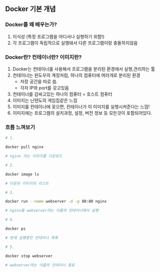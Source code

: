 ## Docker 기본 개념  

### Docker를 왜 배우는가?
1. 이식성 (특정 프로그램을 어디서나 실행하기 위함!)  
2. 각 프로그램이 독립적으로 실행돼서 다른 프로그램이랑 충돌하지않음  
     
 
### Docker란? 컨테이너란? 이미지란?
1. Docker는 컨테이너를 사용해서 프로그램을 분리된 환경에서 실행,관리하는 툴  
2. 컨테이너는 윈도우의 계정처럼, 하나의 컴퓨터에 여러개로 분리된 환경  
   * 저장 공간을 따로 씀.
   * 각자 IP와 port를 갖고있음
3. 컨테이너를 감싸고있는 하나의 컴퓨터 = 호스트 컴퓨터
4. 이미지는 닌텐도의 게임칩같은 느낌
5. 이미지를 컨테이너에 꽂으면, 컨테이너가 이 이미지를 실행시켜준다는 느낌!
6. 이미지에는 프로그램의 설치과정, 설정, 버전 정보 등 모든것이 포함되어있다.

### 흐름 느껴보기
```bash
# 1.

docker pull nginx 

# nginx 라는 이미지를 다운로드
```
```bash
# 2.

docker image ls 

# 다운된 이미지의 리스트
```

```bash
# 3.

docker run --name webserver -d -p 80:80 nginx 

# nginx를 webserver라는 이름의 컨테이너에서 실행
```

```bash
# 4.

docker ps

# 현재 실행중인 컨테이너 목록
```

```bash
# 5.

docker stop webserver

# webserver라는 이름의 컨테이너 종료
```  